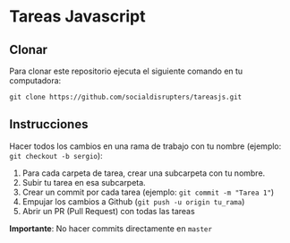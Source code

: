 # Tareas Javascript

## Clonar

Para clonar este repositorio ejecuta el siguiente comando en tu computadora:

`git clone https://github.com/socialdisrupters/tareasjs.git`

## Instrucciones

Hacer todos los cambios en una rama de trabajo con tu nombre (ejemplo: `git checkout -b sergio`):

1. Para cada carpeta de tarea, crear una subcarpeta con tu nombre.
2. Subir tu tarea en esa subcarpeta.
3. Crear un commit por cada tarea (ejemplo: `git commit -m "Tarea 1"`)
4. Empujar los cambios a Github (`git push -u origin tu_rama`)
5. Abrir un PR (Pull Request) con todas las tareas

**Importante**: No hacer commits directamente en `master`
